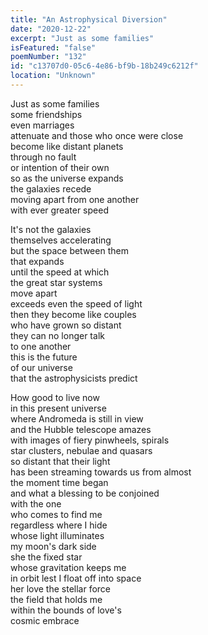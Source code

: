 ```yaml
---
title: "An Astrophysical Diversion"
date: "2020-12-22"
excerpt: "Just as some families"
isFeatured: "false"
poemNumber: "132"
id: "c13707d0-05c6-4e86-bf9b-18b249c6212f"
location: "Unknown"
---
```


Just as some families  
some friendships  
even marriages  
attenuate and those who once were close  
become like distant planets  
through no fault  
or intention of their own  
so as the universe expands  
the galaxies recede  
moving apart from one another  
with ever greater speed

It's not the galaxies  
themselves accelerating  
but the space between them  
that expands  
until the speed at which  
the great star systems  
move apart  
exceeds even the speed of light  
then they become like couples  
who have grown so distant  
they can no longer talk  
to one another  
this is the future  
of our universe  
that the astrophysicists predict

How good to live now  
in this present universe  
where Andromeda is still in view  
and the Hubble telescope amazes  
with images of fiery pinwheels, spirals  
star clusters, nebulae and quasars  
so distant that their light  
has been streaming towards us from almost  
the moment time began  
and what a blessing to be conjoined  
with the one  
who comes to find me  
regardless where I hide  
whose light illuminates  
my moon's dark side  
she the fixed star  
whose gravitation keeps me  
in orbit lest I float off into space  
her love the stellar force  
the field that holds me  
within the bounds of love's  
cosmic embrace

